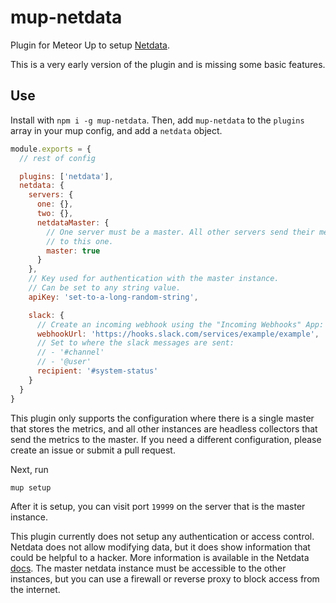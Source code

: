 # mup-netdata

Plugin for Meteor Up to setup [Netdata](https://www.netdata.cloud/).

This is a very early version of the plugin and is missing some basic features.

## Use

Install with `npm i -g mup-netdata`.
Then, add `mup-netdata` to the `plugins` array in your mup config, and add a `netdata` object.

```js
module.exports = {
  // rest of config

  plugins: ['netdata'],
  netdata: {
    servers: {
      one: {},
      two: {},
      netdataMaster: {
        // One server must be a master. All other servers send their metrics
        // to this one.
        master: true
      }
    },
    // Key used for authentication with the master instance.
    // Can be set to any string value.
    apiKey: 'set-to-a-long-random-string',

    slack: {
      // Create an incoming webhook using the "Incoming Webhooks" App: https://slack.com/apps/A0F7XDUAZ-incoming-webhooks
      webhookUrl: 'https://hooks.slack.com/services/example/example',
      // Set to where the slack messages are sent:
      // - '#channel'
      // - '@user'
      recipient: '#system-status'
    }
  }
}
```

This plugin only supports the configuration where there is a single master that stores the metrics, and all other instances are headless collectors that send the metrics to the master. If you need a different configuration, please create an issue or submit a pull request.

Next, run

```bash
mup setup
```

After it is setup, you can visit port `19999` on the server that is the master instance.

This plugin currently does not setup any authentication or access control. Netdata does not allow modifying data, but it does show information that could be helpful to a hacker. More information is available in the Netdata [docs](https://learn.netdata.cloud/docs/agent/netdata-security/#netdata-viewers-authentication). The master netdata instance must be accessible to the other instances, but you can use a firewall or reverse proxy to block access from the internet.
